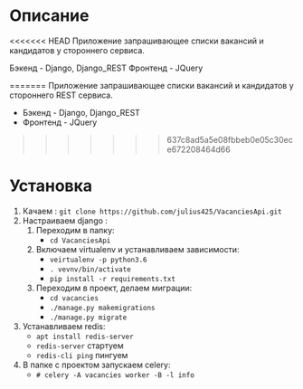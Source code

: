 Описание 
==================
<<<<<<< HEAD
Приложение запрашивающее списки вакансий и кандидатов у стороннего сервиса.

Бэкенд - Django, Django_REST
Фронтенд - JQuery 

=======
Приложение запрашивающее списки вакансий и кандидатов у стороннего REST сервиса.

*   Бэкенд - Django, Django_REST
*   Фронтенд - JQuery 
>>>>>>> 637c8ad5a5e08fbbeb0e05c30ece672208464d66

Установка
===========
1.  Качаем :
    `git clone https://github.com/julius425/VacanciesApi.git`
2.  Настраиваем django :
    1.  Переходим в папку:
        * `cd VacanciesApi`
    2.  Включаем virtualenv и устанавливаем зависимости:
        * `veirtualenv -p python3.6`
        * `. vevnv/bin/activate`
        * `pip install -r requirements.txt`
    3.  Переходим в проект, делаем миграции:
        * `cd vacancies`
        * `./manage.py makemigrations`
        * `./manage.py migrate`
4.  Устанавливаем redis:
    * `apt install redis-server`
    * `redis-server` стартуем
    * `redis-cli ping` пингуем 
5.  В папке с проектом запускаем celery:
    * `# celery -A vacancies worker -B -l info`
